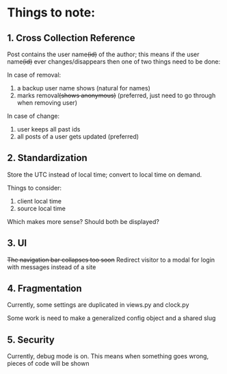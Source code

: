 # Things to note:
## 1. Cross Collection Reference
Post contains the user name~~(id)~~ of the author;
this means if the user name~~(id)~~ ever changes/disappears
then one of two things need to be done:

In case of removal:
1. a backup user name shows (natural for names)
2. marks removal~~(shows anonymous)~~ (preferred, just need to go through when removing user)

In case of change:
1. user keeps all past ids
2. all posts of a user gets updated (preferred)

## 2. Standardization
Store the UTC instead of local time;
convert to local time on demand.

Things to consider:  
1. client local time
2. source local time

Which makes more sense? Should both be displayed?

## 3. UI
~~The navigation bar collapses too soon~~
Redirect visitor to a modal for login with messages instead of a site

## 4. Fragmentation
Currently, some settings are duplicated in views.py and clock.py

Some work is need to make a generalized config object and a shared slug

## 5. Security
Currently, debug mode is on.
This means when something goes wrong, pieces of code will be shown
